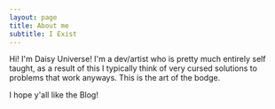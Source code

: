 ```yaml
---
layout: page
title: About me
subtitle: I Exist
---
```


Hi! I'm Daisy Universe! I'm a dev/artist who is pretty much entirely self taught, as a result of this I typically think of very cursed solutions to problems that work anyways. This is the art of the bodge.

I hope y'all like the Blog!
